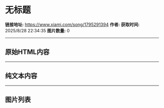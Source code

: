 # 无标题

**链接地址:** https://www.xiami.com/song/1795291394
**作者:** 
**获取时间:** 2025/8/28 22:34:35
**图片数量:** 0

---

## 原始HTML内容



---

## 纯文本内容



---

## 图片列表


